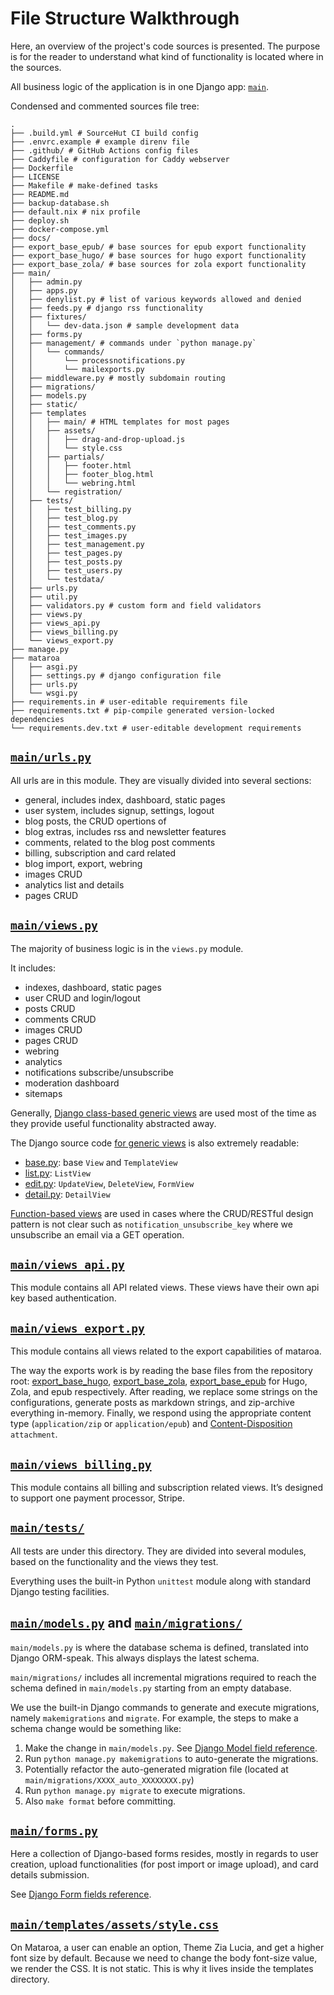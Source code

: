 # File Structure Walkthrough

Here, an overview of the project's code sources is presented. The purpose is
for the reader to understand what kind of functionality is located where in
the sources.

All business logic of the application is in one Django app: [`main`](/main).

Condensed and commented sources file tree:

```
.
├── .build.yml # SourceHut CI build config
├── .envrc.example # example direnv file
├── .github/ # GitHub Actions config files
├── Caddyfile # configuration for Caddy webserver
├── Dockerfile
├── LICENSE
├── Makefile # make-defined tasks
├── README.md
├── backup-database.sh
├── default.nix # nix profile
├── deploy.sh
├── docker-compose.yml
├── docs/
├── export_base_epub/ # base sources for epub export functionality
├── export_base_hugo/ # base sources for hugo export functionality
├── export_base_zola/ # base sources for zola export functionality
├── main/
│   ├── admin.py
│   ├── apps.py
│   ├── denylist.py # list of various keywords allowed and denied
│   ├── feeds.py # django rss functionality
│   ├── fixtures/
│   │   └── dev-data.json # sample development data
│   ├── forms.py
│   ├── management/ # commands under `python manage.py`
│   │   └── commands/
│   │       └── processnotifications.py
│   │       └── mailexports.py
│   ├── middleware.py # mostly subdomain routing
│   ├── migrations/
│   ├── models.py
│   ├── static/
│   ├── templates
│   │   ├── main/ # HTML templates for most pages
│   │   ├── assets/
│   │   │   ├── drag-and-drop-upload.js
│   │   │   └── style.css
│   │   ├── partials/
│   │   │   ├── footer.html
│   │   │   ├── footer_blog.html
│   │   │   └── webring.html
│   │   └── registration/
│   ├── tests/
│   │   ├── test_billing.py
│   │   ├── test_blog.py
│   │   ├── test_comments.py
│   │   ├── test_images.py
│   │   ├── test_management.py
│   │   ├── test_pages.py
│   │   ├── test_posts.py
│   │   ├── test_users.py
│   │   └── testdata/
│   ├── urls.py
│   ├── util.py
│   ├── validators.py # custom form and field validators
│   ├── views.py
│   ├── views_api.py
│   ├── views_billing.py
│   └── views_export.py
├── manage.py
├── mataroa
│   ├── asgi.py
│   ├── settings.py # django configuration file
│   ├── urls.py
│   └── wsgi.py
├── requirements.in # user-editable requirements file
├── requirements.txt # pip-compile generated version-locked dependencies
└── requirements.dev.txt # user-editable development requirements
```

## [`main/urls.py`](/main/urls.py)

All urls are in this module. They are visually divided into several sections:

* general, includes index, dashboard, static pages
* user system, includes signup, settings, logout
* blog posts, the CRUD opertions of
* blog extras, includes rss and newsletter features
* comments, related to the blog post comments
* billing, subscription and card related
* blog import, export, webring
* images CRUD
* analytics list and details
* pages CRUD

## [`main/views.py`](/main/views.py)

The majority of business logic is in the `views.py` module.

It includes:

* indexes, dashboard, static pages
* user CRUD and login/logout
* posts CRUD
* comments CRUD
* images CRUD
* pages CRUD
* webring
* analytics
* notifications subscribe/unsubscribe
* moderation dashboard
* sitemaps

Generally,
[Django class-based generic views](https://docs.djangoproject.com/en/3.2/topics/class-based-views/generic-display/)
are used most of the time as they provide useful functionality abstracted away.

The Django source code [for generic views](https://github.com/django/django/tree/main/django/views/generic)
is also extremely readable:

* [base.py](https://github.com/django/django/blob/main/django/views/generic/base.py): base `View` and `TemplateView`
* [list.py](https://github.com/django/django/blob/main/django/views/generic/list.py): `ListView`
* [edit.py](https://github.com/django/django/blob/main/django/views/generic/edit.py): `UpdateView`, `DeleteView`, `FormView`
* [detail.py](https://github.com/django/django/blob/main/django/views/generic/detail.py): `DetailView`

[Function-based views](https://docs.djangoproject.com/en/3.2/intro/tutorial01/#write-your-first-view)
are used in cases where the CRUD/RESTful design pattern is not clear such as
`notification_unsubscribe_key` where we unsubscribe an email via a GET operation.

## [`main/views_api.py`](/main/views_api.py)

This module contains all API related views. These views have their own
api key based authentication.

## [`main/views_export.py`](/main/views_export.py)

This module contains all views related to the export capabilities of mataroa.

The way the exports work is by reading the base files from the repository root:
[export_base_hugo](export_base_hugo/), [export_base_zola](export_base_zola/),
[export_base_epub](export_base_epub/) for Hugo, Zola, and epub respectively.
After reading, we replace some strings on the configurations, generate posts
as markdown strings, and zip-archive everything in-memory. Finally, we respond
using the appropriate content type (`application/zip` or `application/epub`) and
[Content-Disposition](https://developer.mozilla.org/en-US/docs/Web/HTTP/Headers/Content-Disposition)
`attachment`.

## [`main/views_billing.py`](/main/views_billing.py)

This module contains all billing and subscription related views. It’s designed to
support one payment processor, Stripe.

## [`main/tests/`](/main/tests/)

All tests are under this directory. They are divided into several modules,
based on the functionality and the views they test.

Everything uses the built-in Python `unittest` module along with standard
Django testing facilities.

## [`main/models.py`](/main/models.py) and [`main/migrations/`](/main/migrations/)

`main/models.py` is where the database schema is defined, translated into
Django ORM-speak. This always displays the latest schema.

`main/migrations/` includes all incremental migrations required to reach
the schema defined in `main/models.py` starting from an empty database.

We use the built-in Django commands to generate and execute migrations, namely
`makemigrations` and `migrate`. For example, the steps to make a schema change
would be something like:

1. Make the change in `main/models.py`. See
[Django Model field reference](https://docs.djangoproject.com/en/3.2/ref/models/fields/).
1. Run `python manage.py makemigrations` to auto-generate the migrations.
1. Potentially refactor the auto-generated migration file (located at `main/migrations/XXXX_auto_XXXXXXXX.py`)
1. Run `python manage.py migrate` to execute migrations.
1. Also `make format` before committing.

## [`main/forms.py`](/main/forms.py)

Here a collection of Django-based forms resides, mostly in regards to user creation,
upload functionalities (for post import or image upload), and card details
submission.

See [Django Form fields reference](https://docs.djangoproject.com/en/3.2/ref/forms/fields/).

## [`main/templates/assets/style.css`](main/templates/assets/style.css)

On Mataroa, a user can enable an option, Theme Zia Lucia, and get a higher font
size by default. Because we need to change the body font-size value, we render
the CSS. It is not static. This is why it lives inside the templates directory.
